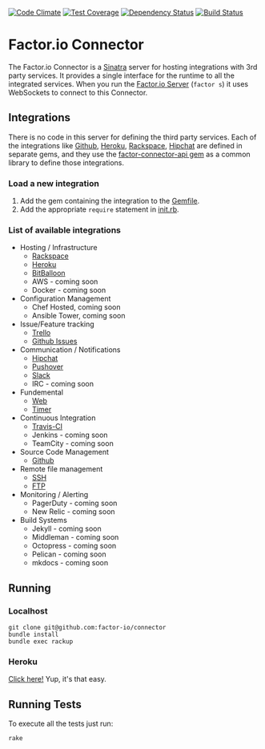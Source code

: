 [![Code Climate](https://codeclimate.com/github/factor-io/connector/badges/gpa.svg)](https://codeclimate.com/github/factor-io/connector)
[![Test Coverage](https://codeclimate.com/github/factor-io/connector/badges/coverage.svg)](https://codeclimate.com/github/factor-io/connector)
[![Dependency Status](https://gemnasium.com/factor-io/connector.svg)](https://gemnasium.com/factor-io/connector)
[![Build Status](https://travis-ci.org/factor-io/connector.svg)](https://travis-ci.org/factor-io/connector)
# Factor.io Connector
The Factor.io Connector is a [Sinatra](http://www.sinatrarb.com/) server for hosting integrations with 3rd party services. It provides a single interface for the runtime to all the integrated services. When you run the [Factor.io Server](https://github.com/factor-io/factor) (`factor s`) it uses WebSockets to connect to this Connector.

## Integrations
There is no code in this server for defining the third party services. Each of the integrations like [Github](https://github.com/factor-io/connector-github), [Heroku](https://github.com/factor-io/connector-heroku), [Rackspace](https://github.com/factor-io/connector-rackspace), [Hipchat](https://github.com/factor-io/connector-hipchat) are defined in separate gems, and they use the [factor-connector-api gem](https://github.com/factor-io/connector-api)  as a common library to define those integrations.

### Load a new integration
1. Add the gem containing the integration to the [Gemfile](https://github.com/factor-io/connector/blob/master/Gemfile).
2. Add the appropriate `require` statement in [init.rb](https://github.com/factor-io/connector/blob/master/init.rb).

### List of available integrations
- Hosting / Infrastructure
    - [Rackspace](https://github.com/factor-io/connector-rackspace)
    - [Heroku](https://github.com/factor-io/connector-heroku)
    - [BitBalloon](https://github.com/factor-io/connector-bitballoon)
    - AWS - coming soon
    - Docker - coming soon
- Configuration Management
    - Chef Hosted, coming soon
    - Ansible Tower, coming soon
- Issue/Feature tracking
    - [Trello](https://github.com/factor-io/connector-trello)
    - [Github Issues](https://github.com/factor-io/connector-github)
- Communication / Notifications
    - [Hipchat](https://github.com/factor-io/connector-hipchat)
    - [Pushover](https://github.com/factor-io/connector-pushover)
    - [Slack](https://github.com/factor-io/connector-slack)
    - IRC - coming soon
- Fundemental
    - [Web](https://github.com/factor-io/connector-web)
    - [Timer](https://github.com/factor-io/connector-timer)
- Continuous Integration
    - [Travis-CI](https://github.com/factor-io/connector-travis)
    - Jenkins - coming soon
    - TeamCity - coming soon
- Source Code Management
    - [Github](https://github.com/factor-io/connector-github)
- Remote file management
    - [SSH](https://github.com/factor-io/connector-ssh)
    - [FTP](https://github.com/factor-io/connector-ftp)
- Monitoring / Alerting
    - PagerDuty - coming soon
    - New Relic - coming soon
- Build Systems
    - Jekyll - coming soon
    - Middleman - coming soon
    - Octopress - coming soon
    - Pelican - coming soon
    - mkdocs - coming soon


## Running
### Localhost
    git clone git@github.com:factor-io/connector
    bundle install
    bundle exec rackup

### Heroku

[Click here!](https://heroku.com/deploy) Yup, it's that easy.

## Running Tests
To execute all the tests just run:

    rake
